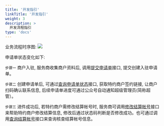 ```yaml
---
title: '开发指引'
linkTitle: '开发指引'
weight: 3
description: >
  开发流程指引
type: 'docs'
---
```


业务流程时序图: ![](https://pay.weixin.qq.com/wiki/doc/apiv3/wxpay/assets/img/common/chapter2_3_1.png)

申请单状态变化如下:

`步骤一` 商户入驻, 服务商收集商户资料后, 调用[提交申请单](https://pay.weixin.qq.com/wiki/doc/apiv3/wxpay/tool/applyment4sub/chapter3_1.shtml)接口, 提交创建入驻申请单。

`步骤二` 创建申请单后, 可通过[查询申请单状态](https://pay.weixin.qq.com/wiki/doc/apiv3/wxpay/tool/applyment4sub/chapter3_2.shtml)接口, 获取特约商户签约链接, 让商户扫码确认联系信息, 后续申请单进度可通过公众号自动通知超级管理员(简称超管）。

`步骤三` 进件成功后, 若特约商户需修改结算帐号时, 服务商可调用[修改结算帐号](https://pay.weixin.qq.com/wiki/doc/apiv3/wxpay/tool/applyment4sub/chapter3_3.shtml)接口来帮助特约商户修改结算信息, 修改后通过状态码判断是否修改成功。也可通过调用[查询结算帐号](https://pay.weixin.qq.com/wiki/doc/apiv3/wxpay/tool/applyment4sub/chapter3_4.shtml)接口来查询核查结算帐号信息。

